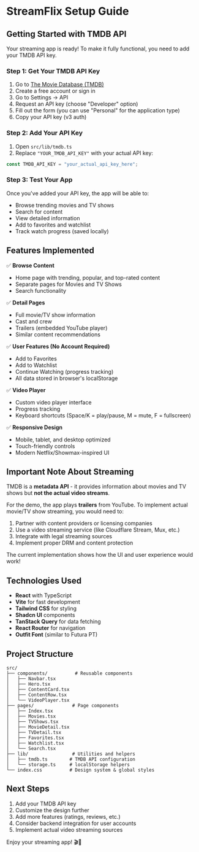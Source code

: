 # StreamFlix Setup Guide

## Getting Started with TMDB API

Your streaming app is ready! To make it fully functional, you need to add your TMDB API key.

### Step 1: Get Your TMDB API Key

1. Go to [The Movie Database (TMDB)](https://www.themoviedb.org/)
2. Create a free account or sign in
3. Go to Settings → API
4. Request an API key (choose "Developer" option)
5. Fill out the form (you can use "Personal" for the application type)
6. Copy your API key (v3 auth)

### Step 2: Add Your API Key

1. Open `src/lib/tmdb.ts`
2. Replace `"YOUR_TMDB_API_KEY"` with your actual API key:

```typescript
const TMDB_API_KEY = "your_actual_api_key_here";
```

### Step 3: Test Your App

Once you've added your API key, the app will be able to:
- Browse trending movies and TV shows
- Search for content
- View detailed information
- Add to favorites and watchlist
- Track watch progress (saved locally)

## Features Implemented

✅ **Browse Content**
- Home page with trending, popular, and top-rated content
- Separate pages for Movies and TV Shows
- Search functionality

✅ **Detail Pages**
- Full movie/TV show information
- Cast and crew
- Trailers (embedded YouTube player)
- Similar content recommendations

✅ **User Features (No Account Required)**
- Add to Favorites
- Add to Watchlist
- Continue Watching (progress tracking)
- All data stored in browser's localStorage

✅ **Video Player**
- Custom video player interface
- Progress tracking
- Keyboard shortcuts (Space/K = play/pause, M = mute, F = fullscreen)

✅ **Responsive Design**
- Mobile, tablet, and desktop optimized
- Touch-friendly controls
- Modern Netflix/Showmax-inspired UI

## Important Note About Streaming

TMDB is a **metadata API** - it provides information about movies and TV shows but **not the actual video streams**.

For the demo, the app plays **trailers** from YouTube. To implement actual movie/TV show streaming, you would need to:

1. Partner with content providers or licensing companies
2. Use a video streaming service (like Cloudflare Stream, Mux, etc.)
3. Integrate with legal streaming sources
4. Implement proper DRM and content protection

The current implementation shows how the UI and user experience would work!

## Technologies Used

- **React** with TypeScript
- **Vite** for fast development
- **Tailwind CSS** for styling
- **Shadcn UI** components
- **TanStack Query** for data fetching
- **React Router** for navigation
- **Outfit Font** (similar to Futura PT)

## Project Structure

```
src/
├── components/          # Reusable components
│   ├── Navbar.tsx
│   ├── Hero.tsx
│   ├── ContentCard.tsx
│   ├── ContentRow.tsx
│   └── VideoPlayer.tsx
├── pages/              # Page components
│   ├── Index.tsx
│   ├── Movies.tsx
│   ├── TVShows.tsx
│   ├── MovieDetail.tsx
│   ├── TVDetail.tsx
│   ├── Favorites.tsx
│   ├── Watchlist.tsx
│   └── Search.tsx
├── lib/                # Utilities and helpers
│   ├── tmdb.ts        # TMDB API configuration
│   └── storage.ts     # localStorage helpers
└── index.css          # Design system & global styles
```

## Next Steps

1. Add your TMDB API key
2. Customize the design further
3. Add more features (ratings, reviews, etc.)
4. Consider backend integration for user accounts
5. Implement actual video streaming sources

Enjoy your streaming app! 🎬🍿
